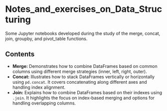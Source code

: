 # Notes_and_exercises_on_Data_Structuring

Some Jupyter notebooks developed during the study of the merge, concat, join, groupby, and pivot_table functions.


## Contents

* **Merge:** Demonstrates how to combine DataFrames based on common columns using different merge strategies (inner, left, right, outer).
* **Concat:** Illustrates how to stack DataFrames vertically or horizontally using `pd.concat`. It covers concatenating along different axes and handling index alignment.
* **Join:** Explains how to combine DataFrames based on their indexes using `.join`. It highlights the focus on index-based merging and options for handling overlapping columns.
